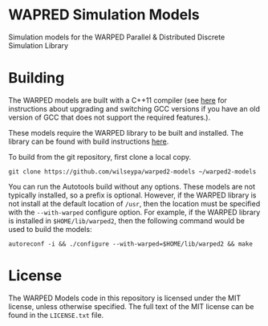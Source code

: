 # WAPRED Simulation Models
Simulation models for the WARPED Parallel & Distributed Discrete Simulation Library

# Building

The WARPED models are built with a C++11 compiler (see [here](http://lektiondestages.blogspot.de/2013/05/installing-and-switching-gccg-versions.html) for instructions about upgrading and switching GCC versions if you have an old version of GCC that does not support the required features.).  

These models require the WARPED library to be built and installed. The library can be found with build instructions [here](https://github.com/wilseypa/warped2). 

To build from the git repository, first clone a local copy.

	git clone https://github.com/wilseypa/warped2-models ~/warped2-models

You can run the Autotools build without any options. These models are not typically installed, so a prefix is optional. However, if the WARPED library is not install at the default location of `/usr`, then the location must be specified with the `--with-warped` configure option. For example, if the WARPED library is installed in `$HOME/lib/warped2`, then the following command would be used to build the models:

	autoreconf -i && ./configure --with-warped=$HOME/lib/warped2 && make

# License
The WARPED Models code in this repository is licensed under the MIT license, unless otherwise specified. The full text of the MIT license can be found in the `LICENSE.txt` file. 
